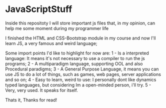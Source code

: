 # JavaScriptStuff
Inside this repositoty I will store important js files that, in my opinion, can help me some moment during my programmer life

I finished the HTML and CSS-Bootstrap module in my course and now I'll learn JS, a very famous and weird language;

Some import points I'd like to highlight for now are:
1 - Is a interpreted language: It means it's not necessary to use a compiler to run the js programs;
2 - A multiparadigm language, supporting OOL and also Procedural paradigms;
3 - A General Purpose Language, it means you can use JS to do a lot of things, such as games, web pages, server applications and so on;
4 - Easy to learn, weird to use: I personally dont like dynamics typed languages, but considering Im a open-minded person, i'll try.
5 - Very, very used. It speaks for itself.

Thats it, Thanks for read!
